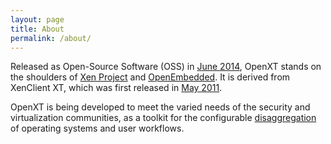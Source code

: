 ```yaml
---
layout: page
title: About
permalink: /about/
---
```


Released as Open-Source Software (OSS) in [June 2014](http://www.slideshare.net/xen_com_mgr/tricca-xen-summit2014), OpenXT stands on the shoulders of [Xen Project](http://xen.org) and [OpenEmbedded](http://openembedded.org).  It is derived from XenClient XT, which was first released in [May 2011](http://www.citrix.com/news/announcements/may-2011/citrix-announces-xenclient-2-and-xenclient-xt.html).

OpenXT is being developed to meet the varied needs of the security and virtualization communities, as a toolkit for the configurable [disaggregation](http://wiki.xen.org/wiki/Dom0_Disaggregation) of operating systems and user workflows.  
